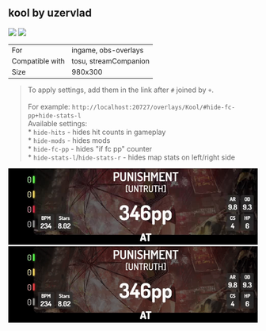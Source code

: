 ## kool by uzervlad

<a href="https://osuck.link/redirect/https://files.osuck.link/tosu/kool by uzervlad v1.01.zip" target="_blank"><img height="35" src="https://img.shields.io/badge/Download_PP_Counter-67A564?style=for-the-badge&logo=cloud&logoColor=white" /></a>  <a href="https://github.com/uzervlad" target="_blank"><img height="35" src="https://img.shields.io/badge/github-000000?style=for-the-badge&logo=github&logoColor=white" /></a>  

|||
| ------------- | ------------- |
| For | ingame, obs-overlays |
| Compatible with | tosu, streamCompanion |
| Size |  980x300 |


> To apply settings, add them in the link after `#` joined by `+`.<br /><br />For example: `http://localhost:20727/overlays/Kool/#hide-fc-pp+hide-stats-l`<br />Available settings:<br />* `hide-hits` - hides hit counts in gameplay<br />* `hide-mods` - hides mods<br />* `hide-fc-pp` - hides "if fc pp" counter<br />* `hide-stats-l`/`hide-stats-r` - hides map stats on left/right side

<img src="/.github/images/kool by uzervlad.jpg" /> <img src="/.github/gifs/kool by uzervlad.gif" /> 
